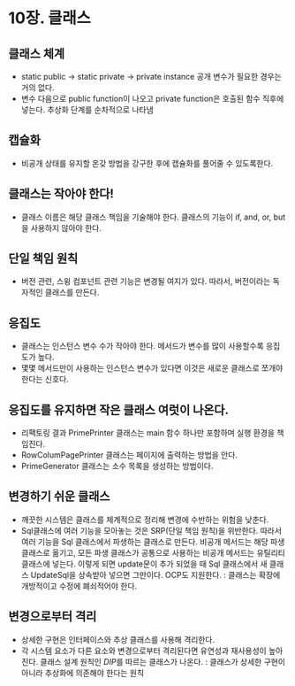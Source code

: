 10장. 클래스
=========

## 클래스 체계
- static public -> static private -> private instance
    공개 변수가 필요한 경우는 거의 없다.
- 변수 다음으로 public function이 나오고 private function은 호출된 함수 직후에 넣는다.
추상화 단계를 순차적으로 나타냄

## 캡슐화
- 비공개 상태를 유지할 온갖 방법을 강구한 후에 캡슐화를 풀어줄 수 있도록한다.

## 클래스는 작아야 한다!
- 클래스 이름은 해당 클래스 책임을 기술해야 한다.
    클래스의 기능이 if, and, or, but을 사용하지 않아야 한다.

## 단일 책임 원칙
- 버전 관련, 스윙 컴포넌트 관련 기능은 변경될 여지가 있다.
    따라서, 버전이라는 독자적인 클래스를 만든다.

## 응집도
- 클래스는 인스턴스 변수 수가 작아야 한다.
    메서드가 변수를 많이 사용할수록 응집도가 높다.
- 몇몇 메서드만이 사용하는 인스턴스 변수가 있다면 이것은 새로운 클래스로 쪼개야 한다는 신호다.

## 응집도를 유지하면 작은 클래스 여럿이 나온다.
- 리팩토링 결과 PrimePrinter 클래스는 main 함수 하나만 포함하며 실행 환경을 책임진다.
- RowColumPagePrinter 클래스는 페이지에 출력하는 방법을 안다.
- PrimeGenerator 클래스는 소수 목록을 생성하는 방법이다.

## 변경하기 쉬운 클래스
- 깨끗한 시스템은 클래스를 체계적으로 정리해 변경에 수반하는 위험을 낮춘다.
- Sql클래스에 여러 기능을 모아놓는 것은 SRP(단일 책임 원칙)을 위반한다.
    따라서 여러 기능을 Sql 클래스에서 파생하는 클래스로 만든다. 
비공개 메서드는 해당 파생 클래스로 옮기고, 모든 파생 클래스가 공통으로 사용하는 비공개 메서드는 유틸리티 클래스에 넣는다.
이렇게 되면 update문이 추가 되었을 때 Sql 클래스에서 새 클래스 UpdateSql을 상속받아 넣으면 그만이다.
OCP도 지원한다.
: 클래스는 확장에 개방적이고 수정에 폐쇠적어야 한다.

## 변경으로부터 격리
- 상세한 구현은 인터페이스와 추상 클래스를 사용해 격리한다.
- 각 시스템 요소가 다른 요소와 변경으로부터 격리된다면 유연성과 재사용성이 높아진다.
    클래스 설계 원칙인 *DIP*를 따르는 클래스가 나온다.
    : 클래스가 상세한 구현이 아니라 추상화에 의존해야 한다는 원칙